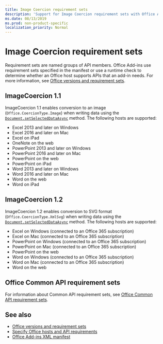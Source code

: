 ```yaml
---
title: Image Coercion requirement sets
description: 'Support for Image Coercion requirement sets with Office Add-ins across Excel, PowerPoint, and Word.'
ms.date: 08/13/2019
ms.prod: non-product-specific
localization_priority: Normal
---
```


# Image Coercion requirement sets

Requirement sets are named groups of API members. Office Add-ins use requirement sets specified in the manifest or use a runtime check to determine whether an Office host supports APIs that an add-in needs. For more information, see [Office versions and requirement sets](../../develop/office-versions-and-requirement-sets.md).

## ImageCoercion 1.1

ImageCoercion 1.1 enables conversion to an image (`Office.CoercionType.Image`) when writing data using the [`Document.setSelectedDataAsync`](/javascript/api/office/office.document#setselecteddataasync-data--options--callback-) method. The following hosts are supported:

- Excel 2013 and later on Windows
- Excel 2016 and later on Mac
- Excel on iPad
- OneNote on the web
- PowerPoint 2013 and later on Windows
- PowerPoint 2016 and later on Mac
- PowerPoint on the web
- PowerPoint on iPad
- Word 2013 and later on Windows
- Word 2016 and later on Mac
- Word on the web
- Word on iPad

## ImageCoercion 1.2

ImageCoercion 1.2 enables conversion to SVG format (`Office.CoercionType.XmlSvg`) when writing data using the [`Document.setSelectedDataAsync`](/javascript/api/office/office.document#setselecteddataasync-data--options--callback-) method. The following hosts are supported:

- Excel on Windows (connected to an Office 365 subscription)
- Excel on Mac (connected to an Office 365 subscription)
- PowerPoint on Windows (connected to an Office 365 subscription)
- PowerPoint on Mac (connected to an Office 365 subscription)
- PowerPoint on the web
- Word on Windows (connected to an Office 365 subscription)
- Word on Mac (connected to an Office 365 subscription)
- Word on the web

## Office Common API requirement sets

For information about Common API requirement sets, see [Office Common API requirement sets](office-add-in-requirement-sets.md).

## See also

- [Office versions and requirement sets](../../develop/office-versions-and-requirement-sets.md)
- [Specify Office hosts and API requirements](../../develop/specify-office-hosts-and-api-requirements.md)
- [Office Add-ins XML manifest](../../develop/add-in-manifests.md)

